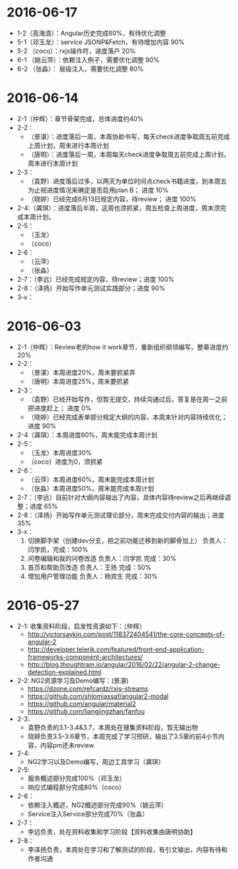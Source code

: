 # 2016-06-17
- 1-2（高海浪）：Angular历史完成80%，有待优化调整
- 5-1（邓玉龙）：service JSONP&Fetch，有待增加内容 90%
- 5-2 （coco）：rxjs操作符，进度落户 20%
- 6-1 （姚云萍）：依赖注入例子，需要优化调整 90%
- 6-2 （张淼）： 层级注入，需要优化调整 80%

# 2016-06-14
- 2-1（仲辉）：章节骨架完成，总体进度约40%
- 2-2：
    - （景湛）：进度落后一周，本周协助书写，每天check进度争取周五前完成上周计划，周末进行本周计划
    - （唐明）：进度落后一周，本周每天check进度争取周五前完成上周计划，周末进行本周计划
- 2-3：
    - （袁野）进度落后过多，以两天为单位时间点check书籍进度，到本周五为止视进度情况来确定是否启用plan B； 进度 10%
    - （晓婷）已经完成6月13日规定内容，待review； 进度 100%
- 2-4:（龚琪）：进度落后半周，这周也须抓紧，周五检查上周进度，周末须完成本周计划。
- 2-5：
    - （玉龙）
    - （coco）
- 2-6：
    - （云萍）
    - （张淼）
- 2-7：（李远）已经完成规定内容，待review；进度 100%
- 2-8：（泽扬）开始写作单元测试实践部分；进度 90%
- 3-x：
   

# 2016-06-03
- 2-1（仲辉）：Review老的how it work章节，重新组织纲领编写，整章进度约20%
- 2-2：
    - （景湛）本周进度20%，周末要抓紧弄
    - （唐明）本周进度25%，周末要抓紧
- 2-3：
    - （袁野）已经开始写作，但暂无提交，持续沟通过后，答复是在周一之前把进度赶上； 进度 0%
    - （晓婷）已经完成表单部分规定大纲的内容，本周末针对内容持续优化； 进度 90%
- 2-4（龚琪）：本周进度60%，周末能完成本周计划
- 2-5：
    - （玉龙）本周进度30%
    - （coco）进度为0，须抓紧
- 2-6：
    - （云萍）本周进度60%，周末能完成本周计划
    - （张淼）本周进度50%，周末能完成本周计划
- 2-7：（李远）目前针对大纲内容输出了内容，具体内容待review之后再继续调整；进度 65%
- 2-8：（泽扬）开始写作单元测试理论部分，周末完成交付内容的输出；进度 35%
- 3-x：
    1. 切换脚手架（创建dev分支，把之前功能迁移到新的脚骨加上） 负责人：闫学凯，完成：100%
    2. 问卷编辑和我的问卷改造 负责人：闫学凯 完成：30%
    3. 首页和帮助页改造 负责人：王扬 完成：50%
    4. 增加用户管理功能 负责人：杨宾生 完成：30%

    
# 2016-05-27
- 2-1: 收集资料阶段，启发性资源如下：（仲辉）
    - http://victorsavkin.com/post/118372404541/the-core-concepts-of-angular-2
    - http://developer.telerik.com/featured/front-end-application-frameworks-component-architectures/
    - http://blog.thoughtram.io/angular/2016/02/22/angular-2-change-detection-explained.html
- 2-2: NG2资源学习及Demo编写：(景湛)
    - https://dzone.com/refcardz/rxjs-streams
    - https://github.com/shlomiassaf/angular2-modal
    - https://github.com/angular/material2
    - https://github.com/liangjingzhan/fanfou
- 2-3: 
    - 袁野负责的3.1-3.4&3.7，本周处在搜集资料阶段，暂无输出物
    - 晓婷负责3.5-3.6章节，本周完成了学习预研，输出了3.5章的前4小节内容，内容pm还未review
- 2-4: 
    - NG2学习以及Demo编写，周边工具学习（龚琪）
- 2-5:
    - 服务概述部分完成100%（邓玉龙）
    - 响应式编程部分完成80%（coco）
- 2-6：
    - 依赖注入概述，NG2概述部分完成90%（姚云萍）
    - Service注入Service部分完成70%（张淼） 
- 2-7：
    - 李远负责，处在资料收集和学习阶段【资料收集由唐明协助】
- 2-8：
    - 李泽扬负责，本周处在学习和了解测试的阶段，有引文输出，内容有待和作者沟通

